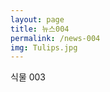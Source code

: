 ```yaml
---
layout: page
title: 뉴스004
permalink: /news-004
img: Tulips.jpg
---
```


<div class="area-summary" markdown="1">
식물 003
</div>
